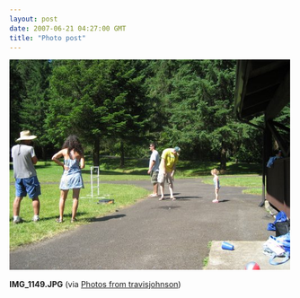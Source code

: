 ```yaml
---
layout: post
date: 2007-06-21 04:27:00 GMT
title: "Photo post"
---
```

![travisj](/images/98dd1a5c4598adb87366bfbc0fb702542798dff42ade98cd3ebdcbb43bef6ccd.jpg)

<b>IMG_1149.JPG</b> (via <a href="http://www.flickr.com/photos/travisjohnson/578661619/">Photos from travisjohnson</a>)